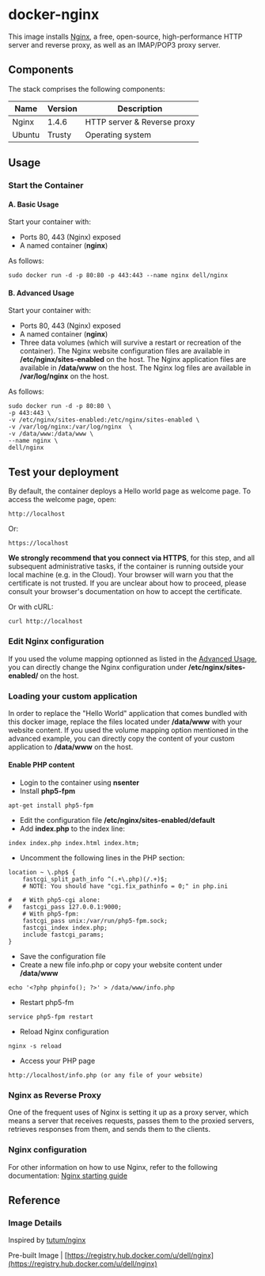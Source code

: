 docker-nginx
=====================

This image installs [Nginx](http://nginx.org/), a free, open-source, high-performance HTTP server and reverse proxy, as well as an IMAP/POP3 proxy server.

## Components

The stack comprises the following components:

Name            | Version                   | Description
----------------|---------------------------|------------------------------
Nginx           | 1.4.6                     | HTTP server & Reverse proxy
Ubuntu          | Trusty                    | Operating system

## Usage

### Start the Container

#### A. Basic Usage

Start your container with:

* Ports 80, 443 (Nginx) exposed
* A named container (**nginx**)

As follows: 

```no-highlight
sudo docker run -d -p 80:80 -p 443:443 --name nginx dell/nginx
```

<a name="advanced-usage"></a>
#### B. Advanced Usage

Start your container with:

* Ports 80, 443 (Nginx) exposed
* A named container (**nginx**)
* Three data volumes (which will survive a restart or recreation of the container). The Nginx website configuration files are available in **/etc/nginx/sites-enabled** on the host. The Nginx application files are available in **/data/www** on the host. The Nginx log files are available in **/var/log/nginx** on the host.

As follows: 

```no-highlight
sudo docker run -d -p 80:80 \
-p 443:443 \
-v /etc/nginx/sites-enabled:/etc/nginx/sites-enabled \
-v /var/log/nginx:/var/log/nginx  \
-v /data/www:/data/www \
--name nginx \
dell/nginx
```

## Test your deployment

By default, the container deploys a Hello world page as welcome page.
To access the welcome page, open:
```no-highlight
http://localhost
```

Or:
```no-highlight
https://localhost
```

**We strongly recommend that you connect via HTTPS**, for this step, and all subsequent administrative tasks, if the container is running outside your local machine (e.g. in the Cloud). Your browser will warn you that the certificate is not trusted. If you are unclear about how to proceed, please consult your browser's documentation on how to accept the certificate.

Or with cURL:
```no-highlight
curl http://localhost
```

### Edit Nginx configuration

If you used the volume mapping optionned as listed in the [Advanced Usage](#advanced-usage), you can directly change the Nginx configuration under **/etc/nginx/sites-enabled/** on the host.

### Loading your custom application

In order to replace the "Hello World" application that comes bundled with this docker image, replace the files located under **/data/www** with your website content. If you used the volume mapping option mentioned in the advanced example, you can directly copy the content of your custom application to **/data/www** on the host.

#### Enable PHP content 

* Login to the container using **nsenter**
* Install **php5-fpm**

```no-highlight
apt-get install php5-fpm
```
* Edit the configuration file **/etc/nginx/sites-enabled/default** 
* Add **index.php** to the index line:

```no-highlight
index index.php index.html index.htm;
```
* Uncomment the following lines in the PHP section:

```no-highlight
location ~ \.php$ {
    fastcgi_split_path_info ^(.+\.php)(/.+)$;
    # NOTE: You should have "cgi.fix_pathinfo = 0;" in php.ini

#   # With php5-cgi alone:
#   fastcgi_pass 127.0.0.1:9000;
    # With php5-fpm:
    fastcgi_pass unix:/var/run/php5-fpm.sock;
    fastcgi_index index.php;
    include fastcgi_params;
}
```
* Save the configuration file
* Create a new file info.php or copy your website content under **/data/www**

```no-highlight
echo '<?php phpinfo(); ?>' > /data/www/info.php
```
* Restart php5-fm

```no-highlight
service php5-fpm restart
```

* Reload Nginx configuration

```no-highlight
nginx -s reload
```
* Access your PHP page

```no-highlight
http://localhost/info.php (or any file of your website)
```

### Nginx as Reverse Proxy

One of the frequent uses of Nginx is setting it up as a proxy server, which means a server that receives requests, passes them to the proxied servers, retrieves responses from them, and sends them to the clients.


### Nginx configuration
For other information on how to use Nginx, refer to the following documentation:
[Nginx starting guide](http://nginx.org/en/docs/beginners_guide.html)

## Reference

### Image Details

Inspired by [tutum/nginx](https://github.com/tutumcloud/tutum-docker-nginx)

Pre-built Image | [https://registry.hub.docker.com/u/dell/nginx](https://registry.hub.docker.com/u/dell/nginx) 
